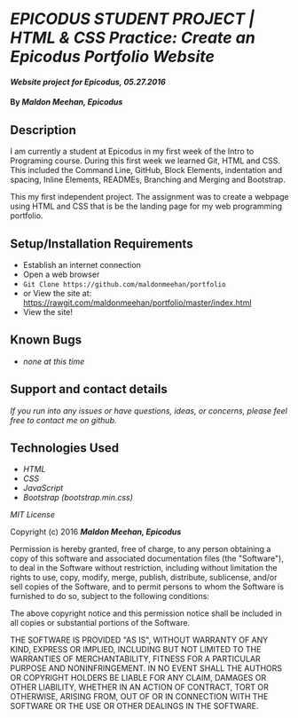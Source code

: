 # _EPICODUS STUDENT PROJECT | HTML & CSS Practice: Create an Epicodus Portfolio Website_

#### _Website project for Epicodus, 05.27.2016_

#### By _**Maldon Meehan, Epicodus**_

## Description

I am currently a student at Epicodus in my first week of the Intro to Programing course. During this first week we learned Git, HTML and CSS. This included the Command Line, GitHub, Block Elements, indentation and spacing, Inline Elements, READMEs, Branching and Merging and Bootstrap.

This my first independent project. The assignment was to create a webpage using HTML and CSS that is be the landing page for my web programming portfolio.

## Setup/Installation Requirements

* Establish an internet connection
* Open a web browser
* ``Git Clone https://github.com/maldonmeehan/portfolio
``
*  or View the site at: https://rawgit.com/maldonmeehan/portfolio/master/index.html
* View the site!

## Known Bugs

* _none at this time_

## Support and contact details

_If you run into any issues or have questions, ideas, or concerns, please feel free to contact me on github._

## Technologies Used

* _HTML_
* _CSS_
* _JavaScript_
* _Bootstrap (bootstrap.min.css)_

*MIT License*

Copyright (c) 2016 **_Maldon Meehan, Epicodus_**

Permission is hereby granted, free of charge, to any person obtaining a copy of this software and associated documentation files (the "Software"), to deal in the Software without restriction, including without limitation the rights to use, copy, modify, merge, publish, distribute, sublicense, and/or sell copies of the Software, and to permit persons to whom the Software is furnished to do so, subject to the following conditions:

The above copyright notice and this permission notice shall be included in all copies or substantial portions of the Software.

THE SOFTWARE IS PROVIDED "AS IS", WITHOUT WARRANTY OF ANY KIND, EXPRESS OR IMPLIED, INCLUDING BUT NOT LIMITED TO THE WARRANTIES OF MERCHANTABILITY, FITNESS FOR A PARTICULAR PURPOSE AND NONINFRINGEMENT. IN NO EVENT SHALL THE AUTHORS OR COPYRIGHT HOLDERS BE LIABLE FOR ANY CLAIM, DAMAGES OR OTHER LIABILITY, WHETHER IN AN ACTION OF CONTRACT, TORT OR OTHERWISE, ARISING FROM, OUT OF OR IN CONNECTION WITH THE SOFTWARE OR THE USE OR OTHER DEALINGS IN THE SOFTWARE.
